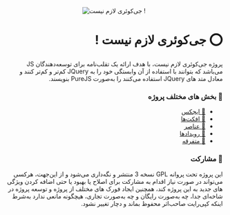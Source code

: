 <div style="text-align: center;padding: 0;margin: 0;">
    <img src="https://nojquery.ir/NoJQuery.png" alt="جی‌کوئری لازم نیست !" style="max-width: 100%;">
</div>

<div style="text-align: right;direction: rtl;" dir="rtl">

<h1 style="text-align: right;direction: rtl;" dir="rtl">⭕️ جی‌کوئری لازم نیست !</h1>
    
پروژه جی‌کوئری لازم نیست، با هدف ارائه یک تقلب‌نامه برای توسعه‌دهندگان JS می‌باشد که بتوانند با استفاده از آن وابستگی خود را به JQuery کم‌تر و کم‌تر کنند و معادل متد های JQuery استفاده می‌کنند را به‌صورت PureJS بنویسند.

<h3 style="text-align: right;direction: rtl;" dir="rtl">🔰 بخش های مختلف پروژه</h3>
    
- [💠 ایجکس](https://nojquery.ir/#subject-ajax)
- [💠 افکت‌ها](https://nojquery.ir/#subject-effects)
- [💠 عناصر](https://nojquery.ir/#subject-elements)
- [💠 رویدادها](https://nojquery.ir/#subject-events)
- [💠 متفرقه](https://nojquery.ir/#subject-utils)

<h3 style="text-align: right;direction: rtl;" dir="rtl">🤝 مشارکت</h3>
    
این پروژه تحت پروانه GPL نسخه 3 منتشر و نگه‌داری می‌شود و از این‌جهت، هرکسی می‌تواند در صورت نیاز اقدام به مشارکت برای اصلاح یا بهبود یا حتی اضافه کردن ویژگی های جدید به این پروژه کند، همچنین ایجاد فورک های مختلف از پروژه و توسعه پروژه در شاخه‌ای جدا، چه به‌صورت رایگان و چه به‌صورت تجاری، هیچگونه مانعی ندارد به‌شرط اینکه کپی‌رایت صاحب‌اثر محفوظ بماند و دچار تغییر نشود.
    
</div>
